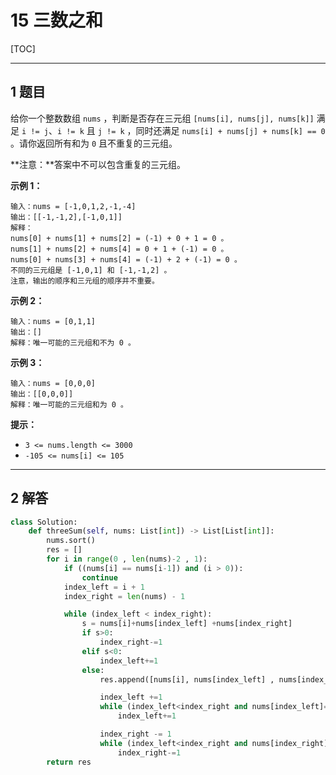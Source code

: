 # 15 三数之和

[TOC]

---

## 1 题目

给你一个整数数组 `nums` ，判断是否存在三元组 `[nums[i], nums[j], nums[k]]` 满足 `i != j`、`i != k` 且 `j != k` ，同时还满足 `nums[i] + nums[j] + nums[k] == 0` 。请你返回所有和为 `0` 且不重复的三元组。

**注意：**答案中不可以包含重复的三元组。

**示例 1：**

```
输入：nums = [-1,0,1,2,-1,-4]
输出：[[-1,-1,2],[-1,0,1]]
解释：
nums[0] + nums[1] + nums[2] = (-1) + 0 + 1 = 0 。
nums[1] + nums[2] + nums[4] = 0 + 1 + (-1) = 0 。
nums[0] + nums[3] + nums[4] = (-1) + 2 + (-1) = 0 。
不同的三元组是 [-1,0,1] 和 [-1,-1,2] 。
注意，输出的顺序和三元组的顺序并不重要。
```

**示例 2：**

```
输入：nums = [0,1,1]
输出：[]
解释：唯一可能的三元组和不为 0 。
```

**示例 3：**

```
输入：nums = [0,0,0]
输出：[[0,0,0]]
解释：唯一可能的三元组和为 0 。
```

**提示：**

- `3 <= nums.length <= 3000`
- `-105 <= nums[i] <= 105`



---

## 2 解答

```python
class Solution:
    def threeSum(self, nums: List[int]) -> List[List[int]]:
        nums.sort()
        res = []
        for i in range(0 , len(nums)-2 , 1):
            if ((nums[i] == nums[i-1]) and (i > 0)):
                continue
            index_left = i + 1
            index_right = len(nums) - 1

            while (index_left < index_right):
                s = nums[i]+nums[index_left] +nums[index_right]
                if s>0:
                    index_right-=1
                elif s<0:
                    index_left+=1
                else:
                    res.append([nums[i], nums[index_left] , nums[index_right]])

                    index_left +=1
                    while (index_left<index_right and nums[index_left]==nums[index_left-1]):
                        index_left+=1

                    index_right -= 1
                    while (index_left<index_right and nums[index_right] == nums[index_right+1]):
                        index_right-=1
        return res
```

